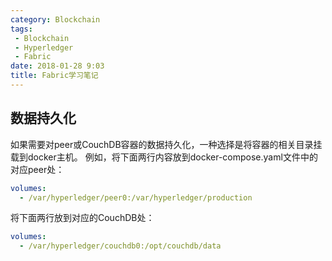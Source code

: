```yaml
---
category: Blockchain
tags: 
 - Blockchain
 - Hyperledger
 - Fabric
date: 2018-01-28 9:03
title: Fabric学习笔记
---
```


## 数据持久化

如果需要对peer或CouchDB容器的数据持久化，一种选择是将容器的相关目录挂载到docker主机。
例如，将下面两行内容放到docker-compose.yaml文件中的对应peer处：

```yaml
volumes:
  - /var/hyperledger/peer0:/var/hyperledger/production
```

将下面两行放到对应的CouchDB处：

```yaml
volumes:
  - /var/hyperledger/couchdb0:/opt/couchdb/data
```
